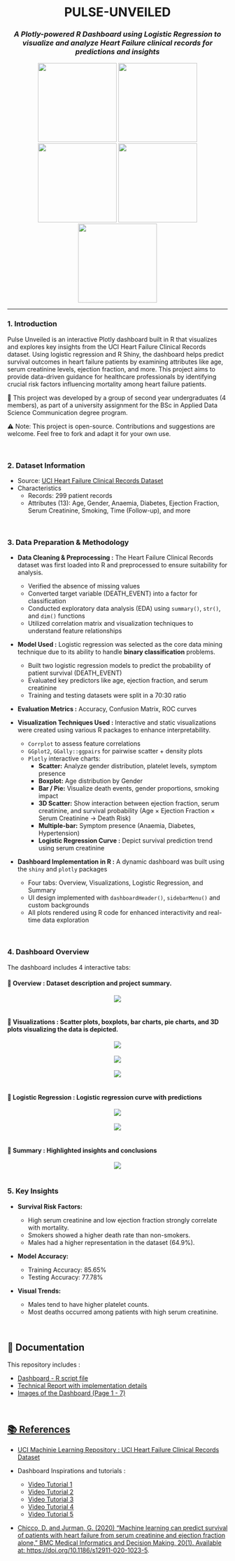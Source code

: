 <h1 align="center"><b>PULSE-UNVEILED</b></h1> 
<h3 align="center"><i>A Plotly-powered R Dashboard using Logistic Regression to visualize and analyze Heart Failure clinical records for predictions and insights</i></h3> 
<div align="center"> 
  <img height="180" src="https://media.giphy.com/media/v1.Y2lkPWVjZjA1ZTQ3ejE3ODVlNmRyZnc2M3loaHRvdTJqeXZubGo3Z2U0Z2ptajBibGdhaSZlcD12MV9zdGlja2Vyc19yZWxhdGVkJmN0PXM/irOvD4JoFVGdmgHXUB/giphy.gif" />
  <img height="180" src="https://media3.giphy.com/media/v1.Y2lkPTc5MGI3NjExMWlmM2NhejJtejRpc3I3dzk0emQ1bXQ3NWd6bWMxNGJqYzZqMzQwdiZlcD12MV9pbnRlcm5hbF9naWZfYnlfaWQmY3Q9cw/qfta6FfdnpYTNSWxa2/giphy.gif" /> 
  <img height="180" src="https://media.giphy.com/media/v1.Y2lkPWVjZjA1ZTQ3M3V1N3hxa2QyaGdjZXd3MnRvYjVpNGpiajB5MXF3NmJoMXd4OXVycSZlcD12MV9zdGlja2Vyc19yZWxhdGVkJmN0PXM/UZkTfqda3N4BQnqAML/giphy.gif" /> 
  <img height="180" src="https://media2.giphy.com/media/v1.Y2lkPTc5MGI3NjExZXJzMTAydnJwMmwyenJlM212aDBzOWphcHZsaGZ3cDNncDNpbHJ6aCZlcD12MV9pbnRlcm5hbF9naWZfYnlfaWQmY3Q9cw/DGTLeokrJoM50usQgs/giphy.gif" />
  <img height="180" src="https://media.giphy.com/media/v1.Y2lkPWVjZjA1ZTQ3ejE3ODVlNmRyZnc2M3loaHRvdTJqeXZubGo3Z2U0Z2ptajBibGdhaSZlcD12MV9zdGlja2Vyc19yZWxhdGVkJmN0PXM/A5gF0x2CYbesC9iHUN/giphy.gif" />
</div> <hr>

### 1. Introduction
Pulse Unveiled is an interactive Plotly dashboard built in R that visualizes and explores key insights from the UCI Heart Failure Clinical Records dataset. Using logistic regression and R Shiny, the dashboard helps predict survival outcomes in heart failure patients by examining attributes like age, serum creatinine levels, ejection fraction, and more. This project aims to provide data-driven guidance for healthcare professionals by identifying crucial risk factors influencing mortality among heart failure patients.

🤝 This project was developed by a group of second year undergraduates (4 members), as part of a university assignment for the BSc in Applied Data Science Communication degree program.

⚠️ Note: This project is open-source. Contributions and suggestions are welcome. Feel free to fork and adapt it for your own use.

<br>

### 2. Dataset Information
- Source: <a href="https://archive.ics.uci.edu/dataset/519/heart+failure+clinical+records"> UCI Heart Failure Clinical Records Dataset</a>
- Characteristics 
   - Records: 299 patient records
   - Attributes (13): Age, Gender, Anaemia, Diabetes, Ejection Fraction, Serum Creatinine, Smoking, Time (Follow-up), and more

<br>

### 3. Data Preparation & Methodology
- <b> Data Cleaning & Preprocessing :</b> The Heart Failure Clinical Records dataset was first loaded into R and preprocessed to ensure suitability for analysis.
    - Verified the absence of missing values
    - Converted target variable (DEATH_EVENT) into a factor for classification
    - Conducted exploratory data analysis (EDA) using `summary()`, `str()`, and `dim()` functions
    - Utilized correlation matrix and visualization techniques to understand feature relationships

- <b> Model Used :</b> Logistic regression was selected as the core data mining technique due to its ability to handle **binary classification** problems.
    - Built two logistic regression models to predict the probability of patient survival (DEATH_EVENT)
    - Evaluated key predictors like age, ejection fraction, and serum creatinine
    - Training and testing datasets were split in a 70:30 ratio
      
- <b> Evaluation Metrics :</b> Accuracy, Confusion Matrix, ROC curves

- <b>Visualization Techniques Used :</b> Interactive and static visualizations were created using various R packages to enhance interpretability.
  - `Corrplot` to assess feature correlations
  - `GGplot2`, `GGally::ggpairs` for pairwise scatter + density plots
  - `Plotly` interactive charts:
    * **Scatter:** Analyze gender distribution, platelet levels, symptom presence
    * **Boxplot:** Age distribution by Gender
    * **Bar / Pie:** Visualize death events, gender proportions, smoking impact
    * **3D Scatter:** Show interaction between ejection fraction, serum creatinine, and survival probability (Age × Ejection Fraction × Serum Creatinine → Death Risk)
    * **Multiple-bar:** Symptom presence (Anaemia, Diabetes, Hypertension)
    *  **Logistic Regression Curve :** Depict survival prediction trend using serum creatinine

- <b>Dashboard Implementation in R :</b> A dynamic dashboard was built using the `shiny` and `plotly` packages
  - Four tabs: Overview, Visualizations, Logistic Regression, and Summary
  - UI design implemented with `dashboardHeader()`, `sidebarMenu()` and custom backgrounds
  - All plots rendered using R code for enhanced interactivity and real-time data exploration

<br>

### 4. Dashboard Overview
The dashboard includes 4 interactive tabs:

 #### 📌 **Overview :** Dataset description and project summary.
<div align="center">
  <img src = "Dashboard - Page 1.png" />
</div>
<br>

 #### 📌 **Visualizations :** Scatter plots, boxplots, bar charts, pie charts, and 3D plots visualizing the data is depicted.
<div align="center">
  <img src = "Dashboard - Page 2.png" />
</div>
<br>
<div align="center">
  <img src = "Dashboard - Page 3.png" />
</div>
<br>
<div align="center">
  <img src = "Dashboard - Page 4.png" />
</div>
<br>

 #### 📌 **Logistic Regression :** Logistic regression curve with predictions
<div align="center">
  <img src = "Dashboard - Page 5.png" />
</div>
<br>
<div align="center">
  <img src = "Dashboard - Page 6.png" />
</div>
<br>

 #### 📌 **Summary :** Highlighted insights and conclusions
<div align="center">
  <img src = "Dashboard - Page 7.png" />
</div>
<br>

### 5. Key Insights
- **Survival Risk Factors:**
  - High serum creatinine and low ejection fraction strongly correlate with mortality.
  - Smokers showed a higher death rate than non-smokers.
  - Males had a higher representation in the dataset (64.9%).

- **Model Accuracy:**
  - Training Accuracy: 85.65%
  - Testing Accuracy: 77.78%

- **Visual Trends:**
  - Males tend to have higher platelet counts.
  - Most deaths occurred among patients with high serum creatinine.

<br>

## 📄 Documentation 
This repository includes :
- <a href = "R script - Dashboard"> Dashboard - R script file
- <a href = "Report - PULSE UNVEILED"> Technical Report with implementation details
- Images of the Dashboard (Page 1 - 7)

<br>

## 📚 References
- UCI Machinie Learning Repository : <a href="https://archive.ics.uci.edu/dataset/519/heart+failure+clinical+records"> UCI Heart Failure Clinical Records Dataset </a> 

- Dashboard Inspirations and tutorials :
  - <a href="https://youtu.be/C4N3_XJJ-jU?si=_3Hmz5aJU0rusLyi"> Video Tutorial 1
  - <a href="https://youtu.be/XycruVLySDg?si=0yOIjnhGM0Ep09hs"> Video Tutorial 2
  - <a href="https://youtu.be/-lN_JNvFSyE?si=2RkaMGSF51yqd8A-"> Video Tutorial 3
  - <a href="https://youtu.be/_a4S4tq62OE?si=38VlveNvFaYuU1Nn"> Video Tutorial 4 
  - <a href="https://youtu.be/WmofiOklux8?si=rba_YXvuIVvaef1a"> Video Tutorial 5  

- Chicco, D. and Jurman, G. (2020) “Machine learning can predict survival of patients with heart failure from serum creatinine and ejection fraction alone,” BMC Medical Informatics and Decision Making, 20(1). Available at: https://doi.org/10.1186/s12911-020-1023-5.

